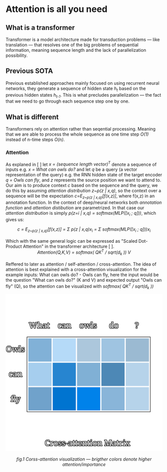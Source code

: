 # Attention is all you need

## What is a transformer
Transformer is a model architecture made for transduction problems — like translation — that resolves one of the big problems of sequential information, meaning sequence length and the lack of parallelization possibility.

## Previous SOTA
Previous established approaches mainly focused on using recurrent neural networks, they generate a sequence of hidden state _h<sub>t</sub>_ based on the previous hidden states _h<sub>t-1</sub>_. This is what precludes parallelization — the fact that we need to go through each sequence step one by one.

## What is different
Transformers rely on attention rather than seqential processing. Meaning that we are able to process the whole sequence as one time step _O(1)_ instead of n-time steps _O(n)_.

### Attention
As explaned in [ ] let _x = (sequence length vector)<sup>T</sup>_ denote a sequence of inputs e.g. _x = What can owls do?_ and let _q_ be a query (a vector representation of the query) e.g. the RNN hidden state of the target encoder _q = Owls can fly_, and _z_ represents the source position we want to attend to. Our aim is to produce context _c_ based on the sequence and the query, we do this by assuming _attention distribution_ _z~p(z | x,q)_, so the context over a sequence will be the expectation _c=E<sub>z~p(z | x,q)</sub>[f(x,z)]_, where f(x,z) in an annotation function. In the context of deep/neural networks both _annotation function_ and _attention distibution_ are parametrized. In that case our _attention distribution_ is simply _p(z=i | x,q) = softmax(MLP([x<sub>i</sub> ; q]))_, which gives us:
<div align='center'>
<em>c = E<sub>z~p(z | x,q)</sub>[f(x,z)] = Σ p(z | x,q)x<sub>i</sub> = Σ softmax(MLP([x<sub>i</sub> ; q]))x<sub>i</sub></em>
</div>
</br>
Which with the same general logic can be expressed as "Scaled Dot-Product Attention" in the transformer architecture [ ].

</br>
<div align='center'>
<em>Attention(Q,K,V) = softmax( QK<sup>T</sup> / sqrt(d<sub>k</sub> )) V</em>
</div>
</br>
Reffered to later as attention / self-attention / cross-attention. The idea of attention is best explained with a cross-attention visualization for the example inputs: What can owls do? - Owls can fly, here the input would be the question "What can owls do?" (K and V) and expected output "Owls can fly" (Q), so the attention can be visualized with <em>softmax( QK<sup>T</sup> / sqrt(d<sub>k</sub> ))</em>

![cross-attention-matrix](./img/corssattentionmatrix.png)
<div align='center'>
<em>fig.1 Corss-attention visualization — brigther colors denote higher attention/importance</em>
</div>
